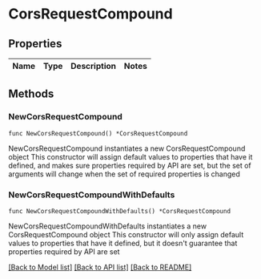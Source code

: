 # CorsRequestCompound

## Properties

Name | Type | Description | Notes
------------ | ------------- | ------------- | -------------

## Methods

### NewCorsRequestCompound

`func NewCorsRequestCompound() *CorsRequestCompound`

NewCorsRequestCompound instantiates a new CorsRequestCompound object
This constructor will assign default values to properties that have it defined,
and makes sure properties required by API are set, but the set of arguments
will change when the set of required properties is changed

### NewCorsRequestCompoundWithDefaults

`func NewCorsRequestCompoundWithDefaults() *CorsRequestCompound`

NewCorsRequestCompoundWithDefaults instantiates a new CorsRequestCompound object
This constructor will only assign default values to properties that have it defined,
but it doesn't guarantee that properties required by API are set


[[Back to Model list]](../README.md#documentation-for-models) [[Back to API list]](../README.md#documentation-for-api-endpoints) [[Back to README]](../README.md)


